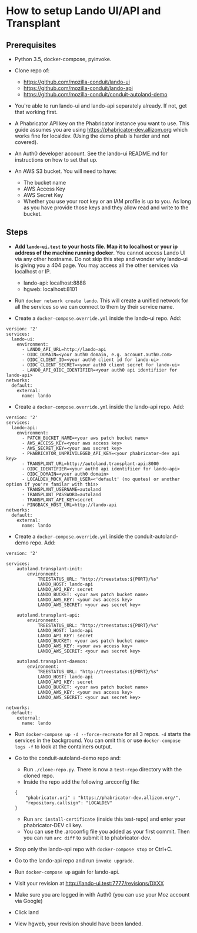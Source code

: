 # How to setup Lando UI/API and Transplant

## Prerequisites

- Python 3.5, docker-compose, pyinvoke.

- Clone repo of:
    - https://github.com/mozilla-conduit/lando-ui
    - https://github.com/mozilla-conduit/lando-api
    - https://github.com/mozilla-conduit/conduit-autoland-demo

- You're able to run lando-ui and lando-api separately already. If not, get
that working first.

- A Phabricator API key on the Phabricator instance you want to use. This guide
assumes you are using https://phabricator-dev.allizom.org which works fine
for localdev. (Using the demo phab is harder and not covered).

- An Auth0 developer account. See the lando-ui README.md for instructions on
how to set that up.

- An AWS S3 bucket. You will need to have:
    - The bucket name
    - AWS Access Key
    - AWS Secret Key
    - Whether you use your root key or an IAM profile is up to you. As long as
    you have provide those keys and they allow read and write to the bucket.


## Steps

- **Add `lando-ui.test` to your hosts file. Map it to localhost or your ip
address of the machine running docker**. You cannot access Lando UI via
any other hostname. Do not skip this step and wonder why lando-ui is giving you
a 404 page. You may access all the other services via localhost or IP.
    - lando-api: localhost:8888
    - hgweb: localhost:8101

- Run `docker network create lando`. This will create a unified network for
all the services so we can connect to them by their service name.

- Create a `docker-compose.override.yml` inside the lando-ui repo. Add:
```
version: '2'
services:
  lando-ui:
    environment:
      - LANDO_API_URL=http://lando-api
      - OIDC_DOMAIN=<your auth0 domain, e.g. account.auth0.com>
      - OIDC_CLIENT_ID=<your auth0 client id for lando-ui>
      - OIDC_CLIENT_SECRET=<your auth0 client secret for lando-ui>
      - LANDO_API_OIDC_IDENTIFIER=<your auth0 api identifiier for lando-api>
networks:
  default:
    external:
      name: lando
```

- Create a `docker-compose.override.yml` inside the lando-api repo. Add:
```
version: '2'
services:
  lando-api:
    environment:
      - PATCH_BUCKET_NAME=<your aws patch bucket name>
      - AWS_ACCESS_KEY=<your aws access key>
      - AWS_SECRET_KEY=<your aws secret key>
      - PHABRICATOR_UNPRIVILEGED_API_KEY=<your phabricator-dev api key>
      - TRANSPLANT_URL=http://autoland.transplant-api:8000
      - OIDC_IDENTIFIER=<your auth0 api identifiier for lando-api>
      - OIDC_DOMAIN=<your auth0 domain>
      - LOCALDEV_MOCK_AUTH0_USER=<'default' (no quotes) or another option if you're familar with this>
      - TRANSPLANT_USERNAME=autoland
      - TRANSPLANT_PASSWORD=autoland
      - TRANSPLANT_API_KEY=secret
      - PINGBACK_HOST_URL=http://lando-api
networks:
  default:
    external:
      name: lando
```

- Create a `docker-compose.override.yml` inside the conduit-autoland-demo repo. Add:
```
version: '2'

services:
    autoland.transplant-init:
        environment:
            TREESTATUS_URL: "http://treestatus:${PORT}/%s"
            LANDO_HOST: lando-api
            LANDO_API_KEY: secret
            LANDO_BUCKET: <your aws patch bucket name>
            LANDO_AWS_KEY: <your aws access key>
            LANDO_AWS_SECRET: <your aws secret key>

    autoland.transplant-api:
        environment:
            TREESTATUS_URL: "http://treestatus:${PORT}/%s"
            LANDO_HOST: lando-api
            LANDO_API_KEY: secret
            LANDO_BUCKET: <your aws patch bucket name>
            LANDO_AWS_KEY: <your aws access key>
            LANDO_AWS_SECRET: <your aws secret key>

    autoland.transplant-daemon:
        environment:
            TREESTATUS_URL: "http://treestatus:${PORT}/%s"
            LANDO_HOST: lando-api
            LANDO_API_KEY: secret
            LANDO_BUCKET: <your aws patch bucket name>
            LANDO_AWS_KEY: <your aws access key>
            LANDO_AWS_SECRET: <your aws secret key>

networks:
  default:
    external:
      name: lando
```

- Run `docker-compose up -d --force-recreate` for all 3 repos. `-d` starts the
 services in the background. You can omit this or use `docker-compose logs -f`
 to look at the containers output.

- Go to the conduit-autoland-demo repo and:
    - Run `./clone-repo.py`. There is now a `test-repo` directory with the cloned
    repo.
    - Inside the repo add the following .arcconfig file:
    ```
    {
        "phabricator.uri" : "https://phabricator-dev.allizom.org/",
        "repository.callsign": "LOCALDEV"
    }
    ```
    - Run `arc install-certificate` (inside this test-repo) and enter your
    phabricator-DEV cli key.
    - You can use the .arcconfig file you added as your first commit. Then you
       can run `arc diff` to submit it to phabricator-dev.

- Stop only the lando-api repo with `docker-compose stop` or Ctrl+C.

- Go to the lando-api repo and run `invoke upgrade`.

- Run `docker-compose up` again for lando-api.

- Visit your revision at http://lando-ui.test:7777/revisions/DXXX

- Make sure you are logged in with Auth0 (you can use your Moz account via Google)

- Click land

- View hgweb, your revision should have been landed.
